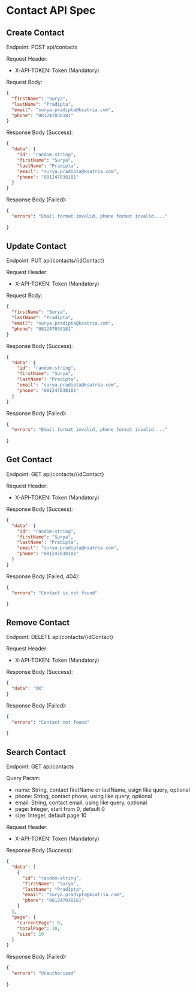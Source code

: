 # Contact API Spec

## Create Contact
Endpoint: POST api/contacts

Request Header:
- X-API-TOKEN: Token (Mandatory)

Request Body:
```json
{
  "firstName": "Surya",
  "lastName": "Pradipta",
  "email": "surya.pradipta@ksatria.com",
  "phone": "081247038181"
}
```

Response Body (Success):
```json
{
  "data": {
    "id": "random-string",
    "firstName": "Surya",
    "lastName": "Pradipta",
    "email": "surya.pradipta@ksatria.com",
    "phone": "081247038181"
  }
}
```

Response Body (Failed):
```json
{
  "errors": "Email format invalid, phone format invalid...."
  
}
```



## Update Contact
Endpoint: PUT api/contacts/{idContact}

Request Header:
- X-API-TOKEN: Token (Mandatory)

Request Body:
```json
{
  "firstName": "Surya",
  "lastName": "Pradipta",
  "email": "surya.pradipta@ksatria.com",
  "phone": "081247038181"
}
```

Response Body (Success):
```json
{
  "data": {
    "id": "random-string",
    "firstName": "Surya",
    "lastName": "Pradipta",
    "email": "surya.pradipta@ksatria.com",
    "phone": "081247038181"
  }
}
```

Response Body (Failed):
```json
{
  "errors": "Email format invalid, phone format invalid...."
  
}
```

## Get Contact
Endpoint: GET api/contacts/{idContact}

Request Header:
- X-API-TOKEN: Token (Mandatory)

Response Body (Success):
```json
{
  "data": {
    "id": "random-string",
    "firstName": "Surya",
    "lastName": "Pradipta",
    "email": "surya.pradipta@ksatria.com",
    "phone": "081247038181"
  }
}
```

Response Body (Failed, 404):
```json
{
  "errors": "Contact is not found"

}
```

## Remove Contact
Endpoint: DELETE api/contacts/{idContact}

Request Header:
- X-API-TOKEN: Token (Mandatory)


Response Body (Success):
```json
{
  "data": "OK"
}
```

Response Body (Failed):
```json
{
  "errors": "Contact not found"
  
}
```

## Search Contact
Endpoint: GET api/contacts

Query Param:
- name: String, contact firstName or lastName, usign like query, optional
- phone: String, contact phone, using like query, optional
- email: String, contact email, using like query, optional
- page: Integer, start from 0, default 0
- size: Integer, default page 10

Request Header:
- X-API-TOKEN: Token (Mandatory)


Response Body (Success):
```json
{
  "data": [
    {
      "id": "random-string",
      "firstName": "Surya",
      "lastName": "Pradipta",
      "email": "surya.pradipta@ksatria.com",
      "phone": "081247038181"
    }
  ],
  "page": {
    "currentPage": 0,
    "totalPage": 10,
    "size": 10
  }
}
```

Response Body (Failed):
```json
{
  "errors": "Unauthorized"
  
}
```

